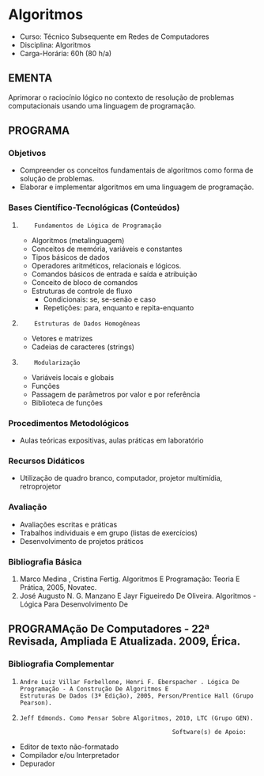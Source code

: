 # Algoritmos 


* Curso: Técnico Subsequente em Redes de Computadores
* Disciplina: Algoritmos                                                                 
* Carga-Horária: 60h (80 h/a)
## EMENTA

Aprimorar o raciocínio lógico no contexto de resolução de problemas computacionais usando uma linguagem de
programação.

## PROGRAMA
### Objetivos

* Compreender os conceitos fundamentais de algoritmos como forma de solução de problemas.
* Elaborar e implementar algoritmos em uma linguagem de programação.

### Bases Científico-Tecnológicas (Conteúdos)

1.         Fundamentos de Lógica de Programação
    * Algoritmos (metalinguagem)
    * Conceitos de memória, variáveis e constantes
    * Tipos básicos de dados
    * Operadores aritméticos, relacionais e lógicos.
    * Comandos básicos de entrada e saída e atribuição
    * Conceito de bloco de comandos
    * Estruturas de controle de fluxo
        * Condicionais: se, se-senão e caso
        * Repetições: para, enquanto e repita-enquanto
2.         Estruturas de Dados Homogêneas
    * Vetores e matrizes
    * Cadeias de caracteres (strings)
3.         Modularização
    * Variáveis locais e globais
    * Funções
    * Passagem de parâmetros por valor e por referência
    * Biblioteca de funções

### Procedimentos Metodológicos

* Aulas teóricas expositivas, aulas práticas em laboratório

### Recursos Didáticos

* Utilização de quadro branco, computador, projetor multimídia, retroprojetor

### Avaliação

* Avaliações escritas e práticas
* Trabalhos individuais e em grupo (listas de exercícios)
* Desenvolvimento de projetos práticos

### Bibliografia Básica

1.    Marco Medina , Cristina Fertig. Algoritmos E Programação: Teoria E Prática, 2005, Novatec.
2.    José Augusto N. G. Manzano E Jayr Figueiredo De Oliveira. Algoritmos - Lógica Para Desenvolvimento De
## PROGRAMAção De Computadores - 22ª Revisada, Ampliada E Atualizada. 2009, Érica.

### Bibliografia Complementar

1.     Andre Luiz Villar Forbellone, Henri F. Eberspacher . Lógica De Programação - A Construção De Algoritmos E
       Estruturas De Dados (3ª Edição), 2005, Person/Prentice Hall (Grupo Pearson).
2.     Jeff Edmonds. Como Pensar Sobre Algoritmos, 2010, LTC (Grupo GEN).

                                                  Software(s) de Apoio:

* Editor de texto não-formatado
* Compilador e/ou Interpretador
* Depurador